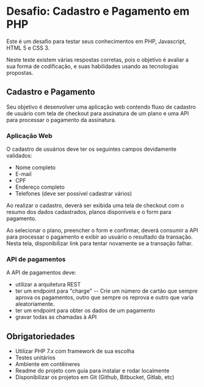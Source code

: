 # Desafio: Cadastro e Pagamento em PHP 
Este é um desafio para testar seus conhecimentos em PHP, Javascript, HTML 5 e CSS 3.

Neste teste existem várias respostas corretas, pois o objetivo é avaliar a sua forma de codificação, e suas habilidades usando as tecnologias propostas.

## Cadastro e Pagamento
Seu objetivo é desenvolver uma aplicação web contendo fluxo de cadastro de usuário com tela de checkout para assinatura de um plano e uma API para processar o pagamento da assinatura.
 
### Aplicação Web
O cadastro de usuários deve ter os seguintes campos devidamente validados:
-   Nome completo
-   E-mail
-   CPF
-   Endereço completo
-   Telefones (deve ser possível cadastrar vários)

Ao realizar o cadastro, deverá ser exibida uma tela de checkout com o resumo dos dados cadastrados, planos disponíveis e o form para pagamento.

Ao selecionar o plano, preencher o form e confirmar, deverá consumir a API para processar o pagamento e exibir ao usuário o resultado da transação. Nesta tela, disponibilizar link para tentar novamente se a transação falhar.

### API de pagamentos
A API de pagamentos deve:
-   utilizar a arquitetura REST
-   ter um endpoint para "charge"
--   Crie um número de cartão que sempre aprova os pagamentos, outro que sempre os reprova e outro que varia aleatoriamente.
-   ter um endpoint para obter os dados de um pagamento
-   gravar todas as chamadas à API
    
## Obrigatoriedades
-   Utilizar PHP 7.x com framework de sua escolha
-   Testes unitários
-   Ambiente em contêineres
-   Readme do projeto com guia para instalar e rodar localmente
-   Disponibilizar os projetos em Git (Github, Bitbucket, Gitlab, etc)
